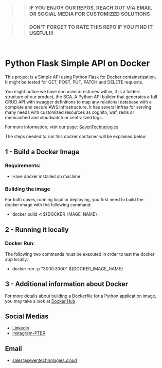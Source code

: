 >> ### IF YOU ENJOY OUR REPOS, REACH OUT VIA EMAIL OR SOCIAL MEDIA FOR CUSTOMIZED SOLUTIONS 

>> ### DON'T FORGET TO RATE THIS REPO IF YOU FIND IT USEFUL!!!

<br/>

# Python Flask Simple API on Docker
This project is a Simple API using Python Flask for Docker containerization. It might be tested for GET, POST, PUT, PATCH and DELETE requests.

You might notice we have non used directories within, it is a folders structure of our product, the SCA. A Python API builder that generates a full CRUD API with swagger definitions to map any relational database with a complete and secure AWS infrastructure. It has several infras for serving many needs with customized resources as cognito, waf, redis or memcached and cloudwatch or centralized logs.

For more information, visit our page: [SevenTechnologies](https://seventechnologies.cloud/)


The steps needed to run this docker container will be explained below

## 1 - Build a Docker Image

### Requirements: 
* Have docker installed on machine

### Building the image
For both cases, running local or deploying, you first need to build the docker image with the following command:
* docker build -t ${DOCKER_IMAGE_NAME} .

## 2 - Running it locally

### Docker Run:
The following two commands must be executed in order to test the docker app locally:
* docker run -p "3000:3000" ${DOCKER_IMAGE_NAME}

## 3 - Additional information about Docker
For more details about building a Dockerfile for a Python application image, you may take a look at [Docker Hub](https://hub.docker.com/_/python)

## Social Medias
* [Linkedin](https://www.linkedin.com/company/7community/)
* [Instagram-PTBR](https://www.instagram.com/7comtech/)

## Email
* sales@seventechnologies.cloud